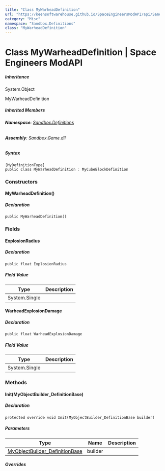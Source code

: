 ```yaml
---
title: "Class MyWarheadDefinition"
url: "https://keensoftwarehouse.github.io/SpaceEngineersModAPI/api/Sandbox.Definitions.MyWarheadDefinition.html"
category: "Misc"
namespace: "Sandbox.Definitions"
class: "MyWarheadDefinition"
---
```


# Class MyWarheadDefinition | Space Engineers ModAPI

##### Inheritance

System.Object

MyWarheadDefinition

##### Inherited Members

###### **Namespace**: [Sandbox.Definitions](https://keensoftwarehouse.github.io/SpaceEngineersModAPI/api/Sandbox.Definitions.html)

###### **Assembly**: Sandbox.Game.dll

##### Syntax

```
[MyDefinitionType]
public class MyWarheadDefinition : MyCubeBlockDefinition
```

### Constructors

#### MyWarheadDefinition()

##### Declaration

```
public MyWarheadDefinition()
```

### Fields

#### ExplosionRadius

##### Declaration

```
public float ExplosionRadius
```

##### Field Value

| Type | Description |
| --- | --- |
| System.Single |     |

#### WarheadExplosionDamage

##### Declaration

```
public float WarheadExplosionDamage
```

##### Field Value

| Type | Description |
| --- | --- |
| System.Single |     |

### Methods

#### Init(MyObjectBuilder\_DefinitionBase)

##### Declaration

```
protected override void Init(MyObjectBuilder_DefinitionBase builder)
```

##### Parameters

| Type | Name | Description |
| --- | --- | --- |
| [MyObjectBuilder\_DefinitionBase](https://keensoftwarehouse.github.io/SpaceEngineersModAPI/api/VRage.Game.MyObjectBuilder_DefinitionBase.html) | builder |     |

##### Overrides